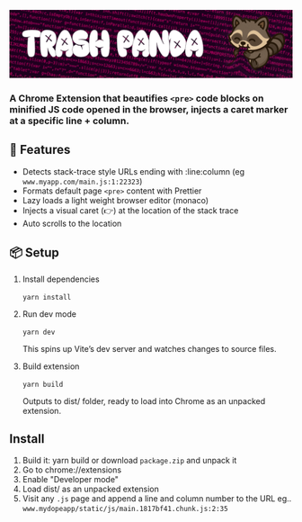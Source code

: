 ![](./banner.png)

### A Chrome Extension that beautifies `<pre>` code blocks on minified JS code opened in the browser, injects a caret marker at a specific line + column.

## 🚀 Features

- Detects stack-trace style URLs ending with :line:column (eg `www.myapp.com/main.js:1:22323`)
- Formats default page `<pre>` content with Prettier
- Lazy loads a light weight browser editor (monaco)
- Injects a visual caret (👉) at the location of the stack trace
- Auto scrolls to the location


## 📦 Setup

1. Install dependencies

    `yarn install`

2. Run dev mode

    `yarn dev`

   This spins up Vite’s dev server and watches changes to source files.

3. Build extension

    `yarn build`

   Outputs to dist/ folder, ready to load into Chrome as an unpacked extension.

## Install

1. Build it: yarn build or download `package.zip` and unpack it
2. Go to chrome://extensions
3. Enable "Developer mode"
4. Load dist/ as an unpacked extension
5. Visit any `.js` page and append a line and column number to the URL eg.. `www.mydopeapp/static/js/main.1817bf41.chunk.js:2:35`
